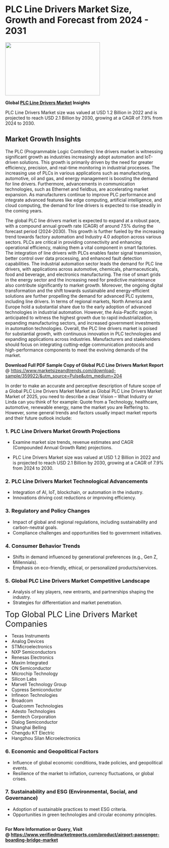 <H1>PLC Line Drivers Market Size, Growth and Forecast from 2024 - 2031</H1><img class="aligncenter size-medium wp-image-584254" src="https://thirdeyenews.in/wp-content/uploads/2024/09/Global-Market-Research-300x168.jpeg" alt="" width="300" height="168" /><p><strong>Global&nbsp;<a href="https://www.marketsizeandtrends.com/download-sample/359922/&amp;utm_source=Pulse&amp;utm_medium=204">PLC Line Drivers Market</a> Insights</strong></p><p>PLC Line Drivers Market size was valued at USD 1.2 Billion in 2022 and is projected to reach USD 2.1 Billion by 2030, growing at a CAGR of 7.9% from 2024 to 2030.</p><p><h2>Market Growth Insights</h2> <p>The PLC (Programmable Logic Controllers) line drivers market is witnessing significant growth as industries increasingly adopt automation and IoT-driven solutions. This growth is primarily driven by the need for greater efficiency, precision, and real-time monitoring in industrial processes. The increasing use of PLCs in various applications such as manufacturing, automotive, oil and gas, and energy management is boosting the demand for line drivers. Furthermore, advancements in communication technologies, such as Ethernet and fieldbus, are accelerating market expansion. As manufacturers continue to improve PLC performance and integrate advanced features like edge computing, artificial intelligence, and cloud computing, the demand for line drivers is expected to rise steadily in the coming years. </p> <p>The global PLC line drivers market is expected to expand at a robust pace, with a compound annual growth rate (CAGR) of around 7.5% during the forecast period (2024-2030). This growth is further fueled by the increasing trend towards factory automation and Industry 4.0 adoption across various sectors. PLCs are critical in providing connectivity and enhancing operational efficiency, making them a vital component in smart factories. The integration of line drivers with PLCs enables faster signal transmission, better control over data processing, and enhanced fault detection capabilities. The industrial automation sector leads the demand for PLC line drivers, with applications across automotive, chemicals, pharmaceuticals, food and beverage, and electronics manufacturing. The rise of smart grids in the energy sector and the increasing need for predictive maintenance also contribute significantly to market growth. Moreover, the ongoing digital transformation and the shift towards sustainable and energy-efficient solutions are further propelling the demand for advanced PLC systems, including line drivers. In terms of regional markets, North America and Europe hold a substantial share due to the early adoption of advanced technologies in industrial automation. However, the Asia-Pacific region is anticipated to witness the highest growth due to rapid industrialization, expanding manufacturing sectors, and increased government investments in automation technologies. Overall, the PLC line drivers market is poised for substantial growth, with continuous innovation in PLC technologies and expanding applications across industries. Manufacturers and stakeholders should focus on integrating cutting-edge communication protocols and high-performance components to meet the evolving demands of the market. </p><p><span class=""><strong>Download Full PDF Sample Copy of Global PLC Line Drivers Market Report</strong> @ <a href="https://www.marketsizeandtrends.com/download-sample/359922/&amp;utm_source=Pulse&amp;utm_medium=204" target="_blank">https://www.marketsizeandtrends.com/download-sample/359922/&amp;utm_source=Pulse&amp;utm_medium=204</a></span></p><p>In order to make an accurate and perceptive description of future scope of a Global&nbsp;PLC Line Drivers Market Market as Global&nbsp;PLC Line Drivers Market Market of 2025, you need to describe a clear Vision &ndash; What Industry or Linda can you think of for example: Quote from a Technology, healthcare, automotive, renewable energy, name the market you are Reffering to. However, some general trends and factors usually impact market reports and their future outlook include:</p><h3>1.&nbsp;<strong>PLC Line Drivers Market Growth Projections</strong></h3><ul><li>Examine market size trends, revenue estimates and CAGR (Compounded Annual Growth Rate) projections.</li><li><p>PLC Line Drivers Market size was valued at USD 1.2 Billion in 2022 and is projected to reach USD 2.1 Billion by 2030, growing at a CAGR of 7.9% from 2024 to 2030.</p></li></ul><h3>2.&nbsp;<strong>PLC Line Drivers Market Technological Advancements</strong></h3><ul><li>Integration of AI, IoT, blockchain, or automation in the industry.</li><li>Innovations driving cost reductions or improving efficiency.</li></ul><h3>3.&nbsp;<strong>Regulatory and Policy Changes</strong></h3><ul><li>Impact of global and regional regulations, including sustainability and carbon-neutral goals.</li><li>Compliance challenges and opportunities tied to government initiatives.</li></ul><h3>4.&nbsp;<strong>Consumer Behavior Trends</strong></h3><ul><li>Shifts in demand influenced by generational preferences (e.g., Gen Z, Millennials).</li><li>Emphasis on eco-friendly, ethical, or personalized products/services.</li></ul><h3>5.&nbsp;<strong>Global PLC Line Drivers Market Competitive Landscape</strong></h3><ul><li>Analysis of key players, new entrants, and partnerships shaping the industry.</li><li>Strategies for differentiation and market penetration.</li></ul><p data-pm-slice="1 1 []"><span style="color: inherit; font-family: inherit; font-size: 25px;">Top Global PLC Line Drivers Market Companies</span></p><div class="" data-test-id=""><p><li>Texas Instruments</li><li> Analog Devices</li><li> STMicroelectronics</li><li> NXP Semiconductors</li><li> Renesas Electronics</li><li> Maxim Integrated</li><li> ON Semiconductor</li><li> Microchip Technology</li><li> Silicon Labs</li><li> Marvell Technology Group</li><li> Cypress Semiconductor</li><li> Infineon Technologies</li><li> Broadcom</li><li> Qualcomm Technologies</li><li> Adesto Technologies</li><li> Semtech Corporation</li><li> Dialog Semiconductor</li><li> Shanghai Belling</li><li> Chengdu KT Electric</li><li> Hangzhou Silan Microelectronics</li></p></div><h3>6.&nbsp;<strong>Economic and Geopolitical Factors</strong></h3><ul><li>Influence of global economic conditions, trade policies, and geopolitical events.</li><li>Resilience of the market to inflation, currency fluctuations, or global crises.</li></ul><h3>7.&nbsp;<strong>Sustainability and ESG (Environmental, Social, and Governance)</strong></h3><ul><li>Adoption of sustainable practices to meet ESG criteria.</li><li>Opportunities in green technologies and circular economy principles.</li></ul><h2><strong style="font-size: 14px;">For More Information or Query, Visit @&nbsp;</strong><a style="background-color: #ffffff; font-size: 14px;" href="https://www.marketsizeandtrends.com/report/plc-line-drivers-market/" target="_blank">https://www.verifiedmarketreports.com/product/airport-passenger-boarding-bridge-market</a></h2>
